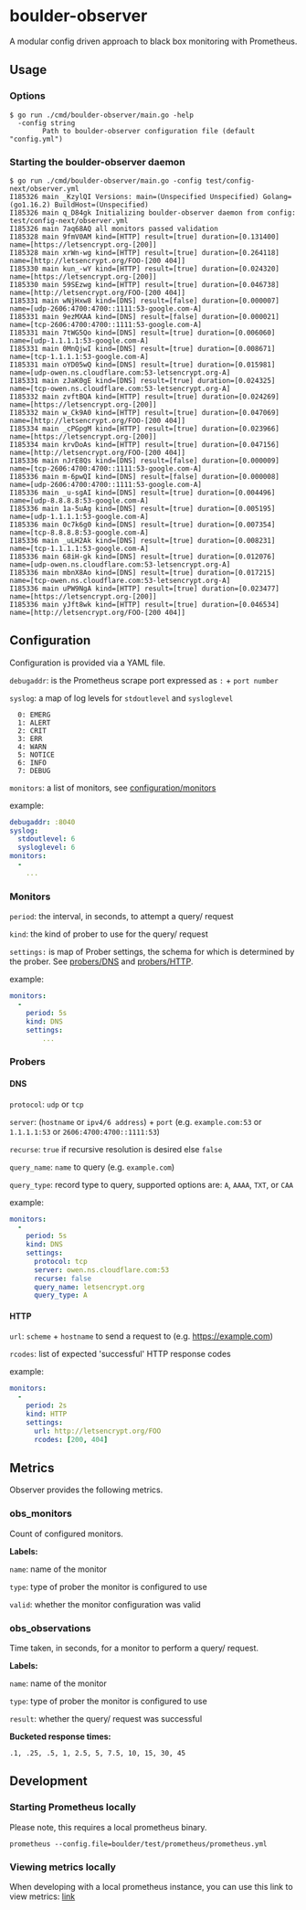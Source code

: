 # boulder-observer
A modular config driven approach to black box monitoring with
Prometheus.

## Usage

### Options
```shell
$ go run ./cmd/boulder-observer/main.go -help
  -config string
        Path to boulder-observer configuration file (default "config.yml")
```

### Starting the boulder-observer daemon
```shell
$ go run ./cmd/boulder-observer/main.go -config test/config-next/observer.yml
I185326 main _KzylQI Versions: main=(Unspecified Unspecified) Golang=(go1.16.2) BuildHost=(Unspecified)
I185326 main q_D84gk Initializing boulder-observer daemon from config: test/config-next/observer.yml
I185326 main 7aq68AQ all monitors passed validation
I185328 main 9fmV0AM kind=[HTTP] result=[true] duration=[0.131400] name=[https://letsencrypt.org-[200]]
I185328 main xrWn-wg kind=[HTTP] result=[true] duration=[0.264118] name=[http://letsencrypt.org/FOO-[200 404]]
I185330 main kun_-wY kind=[HTTP] result=[true] duration=[0.024320] name=[https://letsencrypt.org-[200]]
I185330 main 59SEzwg kind=[HTTP] result=[true] duration=[0.046738] name=[http://letsencrypt.org/FOO-[200 404]]
I185331 main wNjHxw8 kind=[DNS] result=[false] duration=[0.000007] name=[udp-2606:4700:4700::1111:53-google.com-A]
I185331 main 9ezMXAA kind=[DNS] result=[false] duration=[0.000021] name=[tcp-2606:4700:4700::1111:53-google.com-A]
I185331 main 7tWG5Qo kind=[DNS] result=[true] duration=[0.006060] name=[udp-1.1.1.1:53-google.com-A]
I185331 main 0MnQjwI kind=[DNS] result=[true] duration=[0.008671] name=[tcp-1.1.1.1:53-google.com-A]
I185331 main oYD05wQ kind=[DNS] result=[true] duration=[0.015981] name=[udp-owen.ns.cloudflare.com:53-letsencrypt.org-A]
I185331 main zJaK0gE kind=[DNS] result=[true] duration=[0.024325] name=[tcp-owen.ns.cloudflare.com:53-letsencrypt.org-A]
I185332 main zvftBQA kind=[HTTP] result=[true] duration=[0.024269] name=[https://letsencrypt.org-[200]]
I185332 main w_Ck9A0 kind=[HTTP] result=[true] duration=[0.047069] name=[http://letsencrypt.org/FOO-[200 404]]
I185334 main _cPGpgM kind=[HTTP] result=[true] duration=[0.023966] name=[https://letsencrypt.org-[200]]
I185334 main krvDoAs kind=[HTTP] result=[true] duration=[0.047156] name=[http://letsencrypt.org/FOO-[200 404]]
I185336 main nJrE8Qs kind=[DNS] result=[false] duration=[0.000009] name=[tcp-2606:4700:4700::1111:53-google.com-A]
I185336 main m-6pwQI kind=[DNS] result=[false] duration=[0.000008] name=[udp-2606:4700:4700::1111:53-google.com-A]
I185336 main _u-sgAI kind=[DNS] result=[true] duration=[0.004496] name=[udp-8.8.8.8:53-google.com-A]
I185336 main 1a-5uAg kind=[DNS] result=[true] duration=[0.005195] name=[udp-1.1.1.1:53-google.com-A]
I185336 main 0c7k6g0 kind=[DNS] result=[true] duration=[0.007354] name=[tcp-8.8.8.8:53-google.com-A]
I185336 main _uLH2Ak kind=[DNS] result=[true] duration=[0.008231] name=[tcp-1.1.1.1:53-google.com-A]
I185336 main 68iH-gk kind=[DNS] result=[true] duration=[0.012076] name=[udp-owen.ns.cloudflare.com:53-letsencrypt.org-A]
I185336 main mbnX8Ao kind=[DNS] result=[true] duration=[0.017215] name=[tcp-owen.ns.cloudflare.com:53-letsencrypt.org-A]
I185336 main uPW9NgA kind=[HTTP] result=[true] duration=[0.023477] name=[https://letsencrypt.org-[200]]
I185336 main yJft8wk kind=[HTTP] result=[true] duration=[0.046534] name=[http://letsencrypt.org/FOO-[200 404]]
```

## Configuration
Configuration is provided via a YAML file.

`debugaddr`: is the Prometheus scrape port expressed as `:` + `port
number`

`syslog`: a map of log levels for `stdoutlevel` and `sysloglevel`
```text
  0: EMERG
  1: ALERT
  2: CRIT
  3: ERR
  4: WARN
  5: NOTICE
  6: INFO
  7: DEBUG
```

`monitors`: a list of monitors, see [configuration/monitors](#monitors)

example:
```yaml
debugaddr: :8040
syslog:
  stdoutlevel: 6
  sysloglevel: 6
monitors:
  -
    ...
```

### Monitors
`period`: the interval, in seconds, to attempt a query/ request

`kind`: the kind of prober to use for the query/ request

`settings:` is map of Prober settings, the schema for which is
determined by the prober. See [probers/DNS](#DNS) and
[probers/HTTP](#HTTP).

example:
```yaml
monitors:
  - 
    period: 5s
    kind: DNS
    settings:
        ...
```
### Probers

#### DNS
`protocol`: `udp` or `tcp`

`server`: (`hostname` or `ipv4/6 address`) + `port` (e.g.
`example.com:53` or `1.1.1.1:53` or `2606:4700:4700::1111:53`)

`recurse`: `true` if recursive resolution is desired else `false`

`query_name`: `name` to query (e.g. `example.com`)

`query_type`: record type to query, supported options are: `A`, `AAAA`,
`TXT`, or `CAA`

example:
```yaml
monitors:
  - 
    period: 5s
    kind: DNS
    settings:
      protocol: tcp
      server: owen.ns.cloudflare.com:53
      recurse: false
      query_name: letsencrypt.org
      query_type: A
```

#### HTTP
`url`: `scheme` + `hostname` to send a request to (e.g.
https://example.com)

`rcodes`: list of expected 'successful' HTTP response codes

example:
```yaml
monitors:
  - 
    period: 2s
    kind: HTTP
    settings: 
      url: http://letsencrypt.org/FOO
      rcodes: [200, 404]
```

## Metrics
Observer provides the following metrics.

### obs_monitors
Count of configured monitors.

**Labels:**

`name`: name of the monitor

`type`: type of prober the monitor is configured to use

`valid`: whether the monitor configuration was valid

### obs_observations
Time taken, in seconds, for a monitor to perform a query/ request.

**Labels:**

`name`: name of the monitor

`type`: type of prober the monitor is configured to use

`result`: whether the query/ request was successful

**Bucketed response times:**

`.1, .25, .5, 1, 2.5, 5, 7.5, 10, 15, 30, 45`

## Development

### Starting Prometheus locally
Please note, this requires a local prometheus binary.
```shell
prometheus --config.file=boulder/test/prometheus/prometheus.yml
```

### Viewing metrics locally
When developing with a local prometheus instance, you can use this link
to view metrics:
[link](http://0.0.0.0:9090/graph?g0.expr=sum%20by(name)%20(%0Arate(obs_observations_bucket%7Bresult%3D%22true%22%7D%5B1m%5D)%0A)&g0.tab=0&g0.stacked=0&g0.range_input=1h&g1.expr=sum%20by(name)%20(%0Arate(obs_observations_bucket%7Bresult%3D%22false%22%7D%5B1m%5D)%0A)&g1.tab=0&g1.stacked=0&g1.range_input=1h&g2.expr=count%20by(valid)%20(%0Aobs_monitors%7Bvalid%3D%22true%22%7D%0A)&g2.tab=0&g2.stacked=0&g2.range_input=1h)